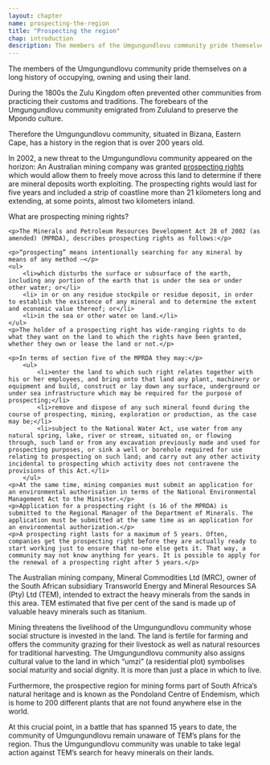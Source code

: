 ```yaml
---
layout: chapter
name: prospecting-the-region
title: "Prospecting the region"
chap: introduction
description: The members of the Umgungundlovu community pride themselves on a long history of occupying, owning and using their land. Situated in Bizana, Eastern Cape, the community has a history in the region that is over 200 years old.
---
```


The members of the Umgungundlovu community pride themselves on a long history of occupying, owning and using their land.

During the 1800s the Zulu Kingdom often prevented other communities from practicing their customs and traditions. The forebears of the Umgungundlovu community emigrated from Zululand to preserve the Mpondo culture.

Therefore the Umgungundlovu community, situated in Bizana, Eastern Cape, has a history in the region that is over 200 years old.

In 2002, a new threat to the Umgungundlovu community appeared on the horizon:
An Australian mining company was granted <a class="info-link" data-toggle="collapse" href="#prospecting-rights" aria-expanded="false" aria-controls="prospecting-rights"><i class="fa fa-info-circle" aria-hidden="true"></i> prospecting rights</a> which would allow them to freely move across this land to determine if there are mineral deposits worth exploiting. The prospecting rights would last for five years and included a strip of coastline more than 21 kilometers long and extending, at some points, almost two kilometers inland.

<div class="edu-segment collapse" id="prospecting-rights">
	<p class="edu-title">What are prospecting mining rights?</p>

	<p>The Minerals and Petroleum Resources Development Act 28 of 2002 (as amended) (MPRDA), describes prospecting rights as follows:</p>

	<p>“prospecting” means intentionally searching for any mineral by means of any method —</p>
	<ul>
		<li>which disturbs the surface or subsurface of the earth, including any portion of the earth that is under the sea or under other water; or</li>
		<li> in or on any residue stockpile or residue deposit, in order to establish the existence of any mineral and to determine the extent and economic value thereof; or</li>
		<li>in the sea or other water on land.</li>
	</ul>
	<p>The holder of a prospecting right has wide-ranging rights to do what they want on the land to which the rights have been granted, whether they own or lease the land or not.</p>

	<p>In terms of section five of the MPRDA they may:</p>
		<ul>
			<li>enter the land to which such right relates together with his or her employees, and bring onto that land any plant, machinery or equipment and build, construct or lay down any surface, underground or under sea infrastructure which may be required for the purpose of prospecting;</li>
			<li>remove and dispose of any such mineral found during the course of prospecting, mining, exploration or production, as the case may be;</li>
			<li>subject to the National Water Act, use water from any natural spring, lake, river or stream, situated on, or flowing through, such land or from any excavation previously made and used for prospecting purposes, or sink a well or borehole required for use relating to prospecting on such land; and carry out any other activity incidental to prospecting which activity does not contravene the provisions of this Act.</li>
		</ul>
	<p>At the same time, mining companies must submit an application for an environmental authorisation in terms of the National Environmental Management Act to the Minister.</p>
	<p>Application for a prospecting right (s 16 of the MPRDA) is submitted to the Regional Manager of the Department of Minerals. The application must be submitted at the same time as an application for an environmental authorization.</p>
	<p>A prospecting right lasts for a maximum of 5 years. Often, companies get the prospecting right before they are actually ready to start working just to ensure that no-one else gets it. That way, a community may not know anything for years. It is possible to apply for the renewal of a prospecting right after 5 years.</p>
</div>

The Australian mining company, Mineral Commodities Ltd (MRC), owner of the South African subsidiary Transworld Energy and Mineral Resources SA (Pty) Ltd (TEM), intended to extract the heavy minerals from the sands in this area. TEM estimated that five per cent of the sand is made up of valuable heavy minerals such as titanium.

Mining threatens the livelihood of the Umgungundlovu community whose social structure is invested in the land. The land is fertile for farming and offers the community grazing for their livestock as well as natural resources for traditional harvesting. The Umgungundlovu community also assigns cultural value to the land in which “umzi” (a residential plot) symbolises social maturity and social dignity. It is more than just a place in which to live.

Furthermore, the prospective region for mining forms part of South Africa’s natural heritage and is known as the Pondoland Centre of Endemism, which is home to 200 different plants that are not found anywhere else in the world.

At this crucial point, in a battle that has spanned 15 years to date, the community of Umgungundlovu remain unaware of TEM’s plans for the region. Thus the Umgungundlovu community was unable to take legal action against TEM’s search for heavy minerals on their lands.